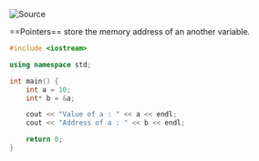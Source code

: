 ![Source](https://www.youtube.com/watch?v=EvYmTCx9BFs&list=PLu0W_9lII9agpFUAlPFe_VNSlXW5uE0YL&index=12&pp=iAQB)

==Pointers== store the memory address of an another variable.

```cpp
#include <iostream>

using namespace std;

int main() {
	int a = 10;
	int* b = &a;

	cout << "Value of a : " << a << endl;
	cout << "Address of a : " << b << endl;

	return 0;
}
```
